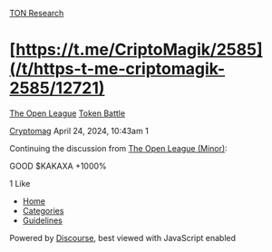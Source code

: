 [TON Research](/)

# [https://t.me/CriptoMagik/2585](/t/https-t-me-criptomagik-2585/12721)

[The Open League](/c/the-open-league/token-leaderboard/57)  [Token Battle](/c/the-open-league/token-leaderboard/57) 

    

[Cryptomag](https://tonresear.ch/u/Cryptomag)  April 24, 2024, 10:43am  1

Continuing the discussion from [The Open League (Minor)](https://tonresear.ch/t/the-open-league-minor/12595):

GOOD $KAKAXA +1000%

  1 Like

*   [Home](/)
*   [Categories](/categories)
*   [Guidelines](/guidelines)

Powered by [Discourse](https://www.discourse.org), best viewed with JavaScript enabled